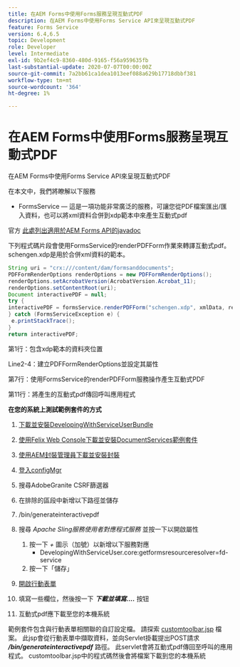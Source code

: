 ```yaml
---
title: 在AEM Forms中使用Forms服務呈現互動式PDF
description: 在AEM Forms中使用Forms Service API來呈現互動式PDF
feature: Forms Service
version: 6.4,6.5
topic: Development
role: Developer
level: Intermediate
exl-id: 9b2ef4c9-8360-480d-9165-f56a959635fb
last-substantial-update: 2020-07-07T00:00:00Z
source-git-commit: 7a2bb61ca1dea1013eef088a629b17718dbbf381
workflow-type: tm+mt
source-wordcount: '364'
ht-degree: 1%

---
```


# 在AEM Forms中使用Forms服務呈現互動式PDF

在AEM Forms中使用Forms Service API來呈現互動式PDF

在本文中，我們將瞭解以下服務

* FormsService — 這是一項功能非常廣泛的服務，可讓您從PDF檔案匯出/匯入資料，也可以將xml資料合併到xdp範本中來產生互動式pdf

官方 [此處列出適用於AEM Forms API的javadoc](https://helpx.adobe.com/aem-forms/6/javadocs/com/adobe/fd/output/api/package-summary.html)

下列程式碼片段會使用FormsService的renderPDFForm作業來轉譯互動式pdf。 schengen.xdp是用於合併xml資料的範本。

```java
String uri = "crx:///content/dam/formsanddocuments";
PDFFormRenderOptions renderOptions = new PDFFormRenderOptions();
renderOptions.setAcrobatVersion(AcrobatVersion.Acrobat_11);
renderOptions.setContentRoot(uri);
Document interactivePDF = null;
try {
interactivePDF = formsService.renderPDFForm("schengen.xdp", xmlData, renderOptions);
} catch (FormsServiceException e) {
 e.printStackTrace();
}
return interactivePDF;
```

第1行：包含xdp範本的資料夾位置

Line2-4：建立PDFFormRenderOptions並設定其屬性

第7行：使用FormsService的renderPDFForm服務操作產生互動式PDF

第11行：將產生的互動式pdf傳回呼叫應用程式

**在您的系統上測試範例套件的方式**
1. [下載並安裝DevelopingWithServiceUserBundle](/help/forms/assets/common-osgi-bundles/DevelopingWithServiceUser.jar)
1. [使用Felix Web Console下載並安裝DocumentServices範例套件](/help/forms/assets/common-osgi-bundles/AEMFormsDocumentServices.core-1.0-SNAPSHOT.jar)
1. [使用AEM封裝管理員下載並安裝封裝](assets/downloadinteractivepdffrommobileform.zip)

1. [登入configMgr](http://localhost:4502/system/console/configMgr)
1. 搜尋AdobeGranite CSRF篩選器
1. 在排除的區段中新增以下路徑並儲存
1. /bin/generateinteractivepdf
1. 搜尋 _Apache Sling服務使用者對應程式服務_ 並按一下以開啟屬性
   1. 按一下 *+* 圖示（加號）以新增以下服務對應
      * DevelopingWithServiceUser.core:getformsresourceresolver=fd-service
   1. 按一下「儲存」
1. [開啟行動表單](http://localhost:4502/content/dam/formsanddocuments/schengen.xdp/jcr:content)
1. 填寫一些欄位，然後按一下 ***下載並填寫....*** 按钮
1. 互動式pdf應下載至您的本機系統


範例套件包含與行動表單相關聯的自訂設定檔。 請探索 [customtoolbar.jsp](http://localhost:4502/apps/AEMFormsDemoListings/customprofiles/addImageToMobileForm/demo/customtoolbar.jsp) 檔案。 此jsp會從行動表單中擷取資料，並向Servlet掛載提出POST請求 ***/bin/generateinteractivepdf*** 路徑。 此servlet會將互動式pdf傳回至呼叫的應用程式。 customtoolbar.jsp中的程式碼然後會將檔案下載到您的本機系統
